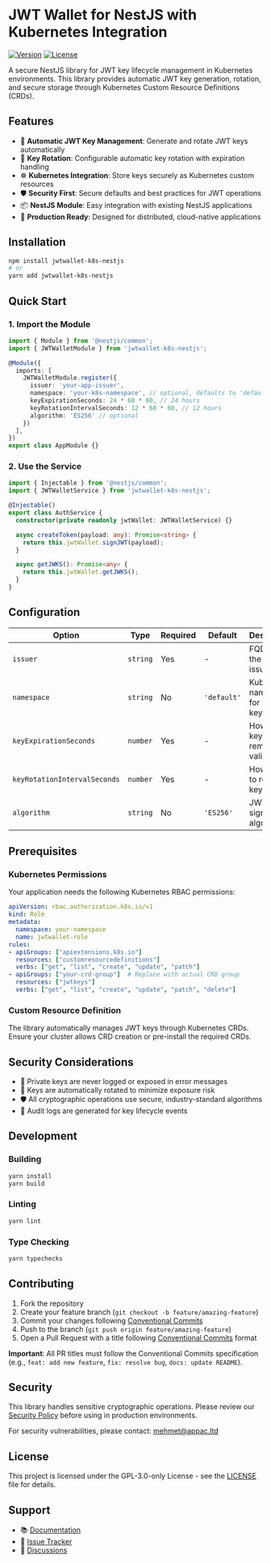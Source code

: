 # JWT Wallet for NestJS with Kubernetes Integration

[![Version](https://img.shields.io/npm/v/jwtwallet-k8s-nestjs.svg)](https://www.npmjs.com/package/jwtwallet-k8s-nestjs)
[![License](https://img.shields.io/github/license/jwkwallet/jwtwallet-k8s-nestjs.svg)](https://github.com/jwkwallet/jwtwallet-k8s-nestjs/blob/main/LICENSE)

A secure NestJS library for JWT key lifecycle management in Kubernetes environments. This library provides automatic JWT key generation, rotation, and secure storage through Kubernetes Custom Resource Definitions (CRDs).

## Features

- 🔐 **Automatic JWT Key Management**: Generate and rotate JWT keys automatically
- 🔄 **Key Rotation**: Configurable automatic key rotation with expiration handling
- ☸️ **Kubernetes Integration**: Store keys securely as Kubernetes custom resources
- 🛡️ **Security First**: Secure defaults and best practices for JWT operations
- 📦 **NestJS Module**: Easy integration with existing NestJS applications
- 🚀 **Production Ready**: Designed for distributed, cloud-native applications

## Installation

```bash
npm install jwtwallet-k8s-nestjs
# or
yarn add jwtwallet-k8s-nestjs
```

## Quick Start

### 1. Import the Module

```typescript
import { Module } from '@nestjs/common';
import { JWTWalletModule } from 'jwtwallet-k8s-nestjs';

@Module({
  imports: [
    JWTWalletModule.register({
      issuer: 'your-app-issuer',
      namespace: 'your-k8s-namespace', // optional, defaults to 'default'
      keyExpirationSeconds: 24 * 60 * 60, // 24 hours
      keyRotationIntervalSeconds: 12 * 60 * 60, // 12 hours
      algorithm: 'ES256' // optional
    })
  ],
})
export class AppModule {}
```

### 2. Use the Service

```typescript
import { Injectable } from '@nestjs/common';
import { JWTWalletService } from 'jwtwallet-k8s-nestjs';

@Injectable()
export class AuthService {
  constructor(private readonly jwtWallet: JWTWalletService) {}

  async createToken(payload: any): Promise<string> {
    return this.jwtWallet.signJWT(payload);
  }

  async getJWKS(): Promise<any> {
    return this.jwtWallet.getJWKS();
  }
}
```

## Configuration

| Option | Type | Required | Default | Description |
|--------|------|----------|---------|-------------|
| `issuer` | `string` | Yes | - | FQDN of the JWT issuer |
| `namespace` | `string` | No | `'default'` | Kubernetes namespace for storing keys |
| `keyExpirationSeconds` | `number` | Yes | - | How long keys remain valid |
| `keyRotationIntervalSeconds` | `number` | Yes | - | How often to rotate keys |
| `algorithm` | `string` | No | `'ES256'` | JWT signing algorithm |

## Prerequisites

### Kubernetes Permissions

Your application needs the following Kubernetes RBAC permissions:

```yaml
apiVersion: rbac.authorization.k8s.io/v1
kind: Role
metadata:
  namespace: your-namespace
  name: jwtwallet-role
rules:
- apiGroups: ["apiextensions.k8s.io"]
  resources: ["customresourcedefinitions"]
  verbs: ["get", "list", "create", "update", "patch"]
- apiGroups: ["your-crd-group"]  # Replace with actual CRD group
  resources: ["jwtkeys"]
  verbs: ["get", "list", "create", "update", "patch", "delete"]
```

### Custom Resource Definition

The library automatically manages JWT keys through Kubernetes CRDs. Ensure your cluster allows CRD creation or pre-install the required CRDs.

## Security Considerations

- 🔐 Private keys are never logged or exposed in error messages
- 🔄 Keys are automatically rotated to minimize exposure risk
- 🛡️ All cryptographic operations use secure, industry-standard algorithms
- 📝 Audit logs are generated for key lifecycle events

## Development

### Building

```bash
yarn install
yarn build
```

### Linting

```bash
yarn lint
```

### Type Checking

```bash
yarn typechecks
```

## Contributing

1. Fork the repository
2. Create your feature branch (`git checkout -b feature/amazing-feature`)
3. Commit your changes following [Conventional Commits](https://conventionalcommits.org/)
4. Push to the branch (`git push origin feature/amazing-feature`)
5. Open a Pull Request with a title following [Conventional Commits](https://conventionalcommits.org/) format

**Important**: All PR titles must follow the Conventional Commits specification (e.g., `feat: add new feature`, `fix: resolve bug`, `docs: update README`).

## Security

This library handles sensitive cryptographic operations. Please review our [Security Policy](SECURITY.md) before using in production environments.

For security vulnerabilities, please contact: [mehmet@appac.ltd](mailto:mehmet@appac.ltd)

## License

This project is licensed under the GPL-3.0-only License - see the [LICENSE](LICENSE) file for details.

## Support

- 📚 [Documentation](https://github.com/jwkwallet/jwtwallet-k8s-nestjs)
- 🐛 [Issue Tracker](https://github.com/jwkwallet/jwtwallet-k8s-nestjs/issues)
- 💬 [Discussions](https://github.com/jwkwallet/jwtwallet-k8s-nestjs/discussions)